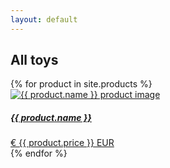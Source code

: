 ```yaml
---
layout: default
---
```


<div class="container">
  <h2 class="py-5">All toys</h2>
</div>

<div class="container">
  <div class="row row-cols-4">
    {% for product in site.products %}
      <div class="col">
        <div class="card card-hover text-center mb-3">
          <a href="{{ product.url | relative_url }}" class="text-decoration-none">
            <img src="{{ product.image | relative_url }}" alt="{{ product.name }} product image" class="w-100">
            <div class="card-body">
              <h5 class="card-title">{{ product.name }}</h5>
              <span class="badge rounded-pill text-bg-primary">€ {{ product.price }} EUR</span>
            </div>
          </a>
        </div>
      </div>
    {% endfor %}
  </div>
